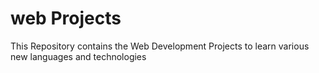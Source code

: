 # web Projects

This Repository contains the Web Development Projects to learn various new languages and technologies
